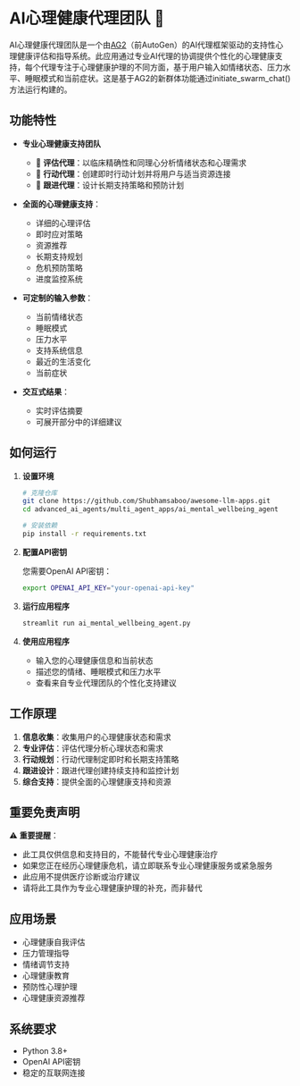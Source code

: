 # AI心理健康代理团队 🧠

AI心理健康代理团队是一个由[AG2](https://github.com/ag2ai/ag2?tab=readme-ov-file)（前AutoGen）的AI代理框架驱动的支持性心理健康评估和指导系统。此应用通过专业AI代理的协调提供个性化的心理健康支持，每个代理专注于心理健康护理的不同方面，基于用户输入如情绪状态、压力水平、睡眠模式和当前症状。这是基于AG2的新群体功能通过initiate_swarm_chat()方法运行构建的。

## 功能特性

- **专业心理健康支持团队**
    - 🧠 **评估代理**：以临床精确性和同理心分析情绪状态和心理需求
    - 🎯 **行动代理**：创建即时行动计划并将用户与适当资源连接
    - 🔄 **跟进代理**：设计长期支持策略和预防计划

- **全面的心理健康支持**：
  - 详细的心理评估
  - 即时应对策略
  - 资源推荐
  - 长期支持规划
  - 危机预防策略
  - 进度监控系统

- **可定制的输入参数**：
  - 当前情绪状态
  - 睡眠模式
  - 压力水平
  - 支持系统信息
  - 最近的生活变化
  - 当前症状

- **交互式结果**：
   - 实时评估摘要
   - 可展开部分中的详细建议

## 如何运行

1. **设置环境**
   ```bash
   # 克隆仓库
   git clone https://github.com/Shubhamsaboo/awesome-llm-apps.git
   cd advanced_ai_agents/multi_agent_apps/ai_mental_wellbeing_agent
   
   # 安装依赖
   pip install -r requirements.txt
   ```

2. **配置API密钥**
   
   您需要OpenAI API密钥：
   ```bash
   export OPENAI_API_KEY="your-openai-api-key"
   ```

3. **运行应用程序**
   ```bash
   streamlit run ai_mental_wellbeing_agent.py
   ```

4. **使用应用程序**
   - 输入您的心理健康信息和当前状态
   - 描述您的情绪、睡眠模式和压力水平
   - 查看来自专业代理团队的个性化支持建议

## 工作原理

1. **信息收集**：收集用户的心理健康状态和需求
2. **专业评估**：评估代理分析心理状态和需求
3. **行动规划**：行动代理制定即时和长期支持策略
4. **跟进设计**：跟进代理创建持续支持和监控计划
5. **综合支持**：提供全面的心理健康支持和资源

## 重要免责声明

⚠️ **重要提醒**：
- 此工具仅供信息和支持目的，不能替代专业心理健康治疗
- 如果您正在经历心理健康危机，请立即联系专业心理健康服务或紧急服务
- 此应用不提供医疗诊断或治疗建议
- 请将此工具作为专业心理健康护理的补充，而非替代

## 应用场景

- 心理健康自我评估
- 压力管理指导
- 情绪调节支持
- 心理健康教育
- 预防性心理护理
- 心理健康资源推荐

## 系统要求

- Python 3.8+
- OpenAI API密钥
- 稳定的互联网连接
